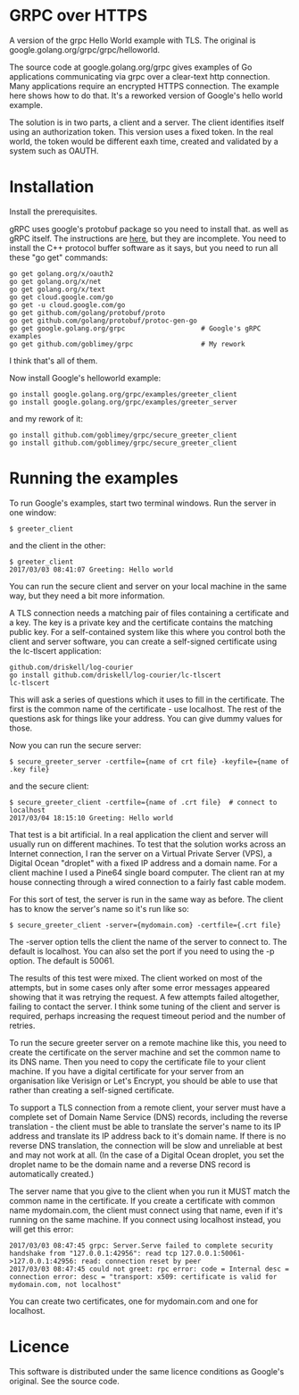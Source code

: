 # GRPC over HTTPS

A version of the grpc Hello World example with TLS.
The original is google.golang.org/grpc/grpc/helloworld.

The source code at google.golang.org/grpc gives examples of Go applications
communicating via grpc over a clear-text http connection.
Many applications require an encrypted HTTPS connection.
The example here shows how to do that.
It's a reworked version of Google's hello world example.

The solution is in two parts,
a client and a server.
The client identifies itself using an authorization token.
This version uses a fixed token.
In the real world, the token would be different eaxh time,
created and validated by a system such as OAUTH.


Installation
============

Install the prerequisites.

gRPC uses google's protobuf package so you need to install that.
as well as gRPC itself.
The instructions are [here](https://github.com/golang/protobuf),
but they are incomplete.
You need to install the C++ protocol buffer software as it says,
but you need to run all these "go get" commands:

```
go get golang.org/x/oauth2
go get golang.org/x/net
go get golang.org/x/text
go get cloud.google.com/go
go get -u cloud.google.com/go
go get github.com/golang/protobuf/proto 
go get github.com/golang/protobuf/protoc-gen-go
go get google.golang.org/grpc                   # Google's gRPC examples
go get github.com/goblimey/grpc                 # My rework
```

I think that's all of them.

Now install Google's helloworld example:
```
go install google.golang.org/grpc/examples/greeter_client
go install google.golang.org/grpc/examples/greeter_server
```

and my rework of it:

```
go install github.com/goblimey/grpc/secure_greeter_client
go install github.com/goblimey/grpc/secure_greeter_client
```

Running the examples
====================

To run Google's examples,
start two terminal windows.
Run the server in one window:

```
$ greeter_client
```

and the client in the other:

```
$ greeter_client
2017/03/03 08:41:07 Greeting: Hello world

```

You can run the secure client and server on your local machine
in the same way,
but they need a bit more information.

A TLS connection needs a matching pair of files containing a certificate and a key.
The key is a private key and the certificate contains the matching public key.
For a self-contained system like this
where you control both the client and server software,
you can create a self-signed certificate using the lc-tlscert application:

```
github.com/driskell/log-courier
go install github.com/driskell/log-courier/lc-tlscert
lc-tlscert
```

This will ask a series of questions which it uses to fill in the certificate.
The first is the common name of the certificate - use localhost.
The rest of the questions ask for things like your address.
You can give dummy values for those.

Now you can run the secure server:

```
$ secure_greeter_server -certfile={name of crt file} -keyfile={name of .key file}
```

and the secure client:

```
$ secure_greeter_client -certfile={name of .crt file}  # connect to localhost
2017/03/04 18:15:10 Greeting: Hello world
```

That test is a bit artificial.
In a real application
the client and server will usually run on different machines.
To test that the solution works across an Internet connection, 
I ran the server on a Virtual Private Server (VPS),
a Digital Ocean "droplet"
with a fixed IP address and a domain name.
For a client machine I used a Pine64 single board computer.
The client ran at my house connecting
through a wired connection to a fairly fast cable modem.

For this sort of test,
the server is run in the same way as before.
The client has to know the server's name so it's run like so:
```
$ secure_greeter_client -server={mydomain.com} -certfile={.crt file}
```

The -server option tells the client the name of the server
to connect to.  The default is localhost.
You can also set the port if you need to 
using the -p option.
The default is 50061.

The results of this test were mixed.
The client worked on most of the attempts,
but in some cases only after some error messages appeared
showing that it was retrying the request.
A few attempts failed altogether,
failing to contact the server.
I think some tuning of the client and server is required,
perhaps increasing the request timeout period and 
the number of retries.
 
To run the secure greeter server on a remote machine like this,
you need to create the certificate on the server machine 
and set the common name to its DNS name.
Then you need to copy the certificate file to your client machine.
If you have a digital certificate for your server
from an organisation like
Verisign or Let's Encrypt,
you should be able to use that 
rather than creating a self-signed certificate.

To support a TLS connection from a remote client,
your server must have a complete set of
Domain Name Service (DNS) records,
including the reverse translation - the client must be able to 
translate the server's name to its IP address and translate 
its IP address back to it's domain name.
If there is no reverse DNS translation,
the connection will be slow and unreliable at best
and may not work at all.
(In the case of a Digital Ocean droplet,
you set the droplet name to be the domain name
and a reverse DNS record is automatically created.)

The server name that you give to the client when you run it
MUST match the common name in the certificate.
If you create a certificate with common name mydomain.com, the client
must connect using that name,
even if it's running on the same machine.
If you connect using localhost instead,
you will get this error:

```
2017/03/03 08:47:45 grpc: Server.Serve failed to complete security handshake from "127.0.0.1:42956": read tcp 127.0.0.1:50061->127.0.0.1:42956: read: connection reset by peer
2017/03/03 08:47:45 could not greet: rpc error: code = Internal desc = connection error: desc = "transport: x509: certificate is valid for mydomain.com, not localhost"
```

You can create two certificates, one for mydomain.com and one for localhost.

Licence
=========
This software is distributed under the same licence conditions as Google's original.
See the source code.
